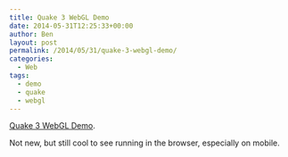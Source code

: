 ```yaml
---
title: Quake 3 WebGL Demo
date: 2014-05-31T12:25:33+00:00
author: Ben
layout: post
permalink: /2014/05/31/quake-3-webgl-demo/
categories:
  - Web
tags:
  - demo
  - quake
  - webgl
---
```

[Quake 3 WebGL Demo](http://media.tojicode.com/q3bsp/).

Not new, but still cool to see running in the browser, especially on mobile.